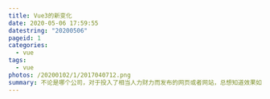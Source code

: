 ```yaml
---
title: Vue3的新变化
date: 2020-05-06 17:59:55
datestring: "20200506"
pageid: 1
categories:
  - vue
tags:
  - vue
photos: /20200102/1/2017040712.png
summary: 不论是哪个公司，对于投入了相当人力财力而发布的网页或者网站，总想知道效果如何，是否能达到预期的效果。那么要了解具体的效果，真实数据的支持是不可或缺的。其中前端的埋点是重要数据的来源之一。
---
```

